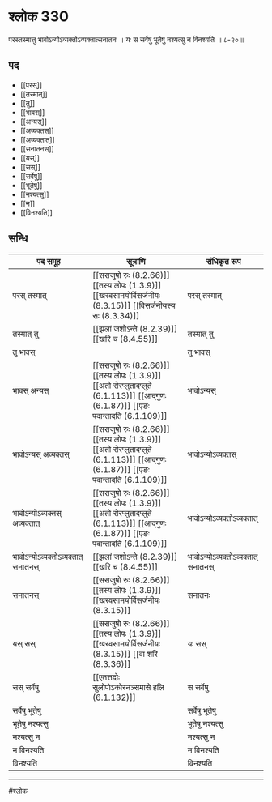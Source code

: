 # श्लोक 330

परस्तस्मात्तु भावोऽन्योऽव्यक्तोऽव्यक्तात्सनातनः ।
यः स सर्वेषु भूतेषु नश्यत्सु न विनश्यति ॥ ८-२०॥


## पद 

- [[परस्]]
- [[तस्मात्]]
- [[तु]]
- [[भावस्]]
- [[अन्यस्]]
- [[अव्यक्तस्]]
- [[अव्यक्तात्]]
- [[सनातनस्]]
- [[यस्]]
- [[सस्]]
- [[सर्वेषु]]
- [[भूतेषु]]
- [[नश्यत्सु]]
- [[न]]
- [[विनश्यति]]

## सन्धि

| पद समूह | सूत्राणि | संधिकृत रूप |
| ----- | ----- | ----- |
| परस् तस्मात् |  [[ससजुषो रुः (8.2.66)]] [[तस्य लोपः (1.3.9)]] [[खरवसानयोर्विसर्जनीयः (8.3.15)]] [[विसर्जनीयस्य सः (8.3.34)]] | परस् तस्मात् |
| तस्मात् तु |  [[झलां जशोऽन्ते (8.2.39)]] [[खरि च (8.4.55)]] | तस्मात् तु |
| तु भावस् |  | तु भावस् |
| भावस् अन्यस् |  [[ससजुषो रुः (8.2.66)]] [[तस्य लोपः (1.3.9)]] [[अतो रोरप्लुतादप्लुते (6.1.113)]] [[आद्गुणः (6.1.87)]] [[एङः पदान्तादति (6.1.109)]] | भावोऽन्यस् |
| भावोऽन्यस् अव्यक्तस् |  [[ससजुषो रुः (8.2.66)]] [[तस्य लोपः (1.3.9)]] [[अतो रोरप्लुतादप्लुते (6.1.113)]] [[आद्गुणः (6.1.87)]] [[एङः पदान्तादति (6.1.109)]] | भावोऽन्योऽव्यक्तस् |
| भावोऽन्योऽव्यक्तस् अव्यक्तात् |  [[ससजुषो रुः (8.2.66)]] [[तस्य लोपः (1.3.9)]] [[अतो रोरप्लुतादप्लुते (6.1.113)]] [[आद्गुणः (6.1.87)]] [[एङः पदान्तादति (6.1.109)]] | भावोऽन्योऽव्यक्तोऽव्यक्तात् |
| भावोऽन्योऽव्यक्तोऽव्यक्तात् सनातनस् |  [[झलां जशोऽन्ते (8.2.39)]] [[खरि च (8.4.55)]] | भावोऽन्योऽव्यक्तोऽव्यक्तात् सनातनस् |
| सनातनस् |  [[ससजुषो रुः (8.2.66)]] [[तस्य लोपः (1.3.9)]] [[खरवसानयोर्विसर्जनीयः (8.3.15)]] | सनातनः |
| यस् सस् |  [[ससजुषो रुः (8.2.66)]] [[तस्य लोपः (1.3.9)]] [[खरवसानयोर्विसर्जनीयः (8.3.15)]] [[वा शरि (8.3.36)]] | यः सस् |
| सस् सर्वेषु |  [[एतत्तदोः सुलोपोऽकोरनञ्समासे हलि (6.1.132)]] | स सर्वेषु |
| सर्वेषु भूतेषु |  | सर्वेषु भूतेषु |
| भूतेषु नश्यत्सु |  | भूतेषु नश्यत्सु |
| नश्यत्सु न |  | नश्यत्सु न |
| न विनश्यति |  | न विनश्यति |
| विनश्यति |  | विनश्यति |


---

#श्लोक